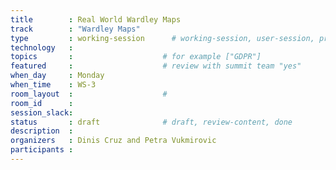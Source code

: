 ```yaml
---
title        : Real World Wardley Maps
track        : "Wardley Maps"
type         : working-session      # working-session, user-session, product-session
technology   :
topics       :                    # for example ["GDPR"]
featured     :                    # review with summit team "yes"
when_day     : Monday
when_time    : WS-3
room_layout  :                    #
room_id      : 
session_slack: 
status       : draft              # draft, review-content, done
description  :
organizers   : Dinis Cruz and Petra Vukmirovic
participants :
---
```



<!--(add intro)

## WHY

(...)

## What

(...)

## Outcomes

(...)

## References

(...)


## Previous-->
